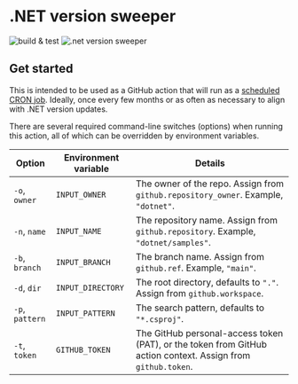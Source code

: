 ﻿# .NET version sweeper

![build & test](https://github.com/IEvangelist/dotnet-versionsweeper/workflows/build%20&%20test/badge.svg)
![.net version sweeper](https://github.com/IEvangelist/dotnet-versionsweeper/workflows/.net%20version%20sweeper/badge.svg)

## Get started

This is intended to be used as a GitHub action that will run as a [scheduled CRON job](https://docs.github.com/en/actions/reference/workflow-syntax-for-github-actions#onschedule). Ideally, once every few months or as often as necessary to align with .NET version updates.

There are several required command-line switches (options) when running this action, all of which can be overridden by environment variables.

| Option          | Environment variable | Details                                                                                                      |
|-----------------|----------------------|--------------------------------------------------------------------------------------------------------------|
| `-o`, `owner`   | `INPUT_OWNER`        | The owner of the repo. Assign from `github.repository_owner`. Example, `"dotnet"`.                           |
| `-n`, `name`    | `INPUT_NAME`         | The repository name. Assign from `github.repository`. Example, `"dotnet/samples"`.                           |
| `-b`, `branch`  | `INPUT_BRANCH`       | The branch name. Assign from `github.ref`. Example, `"main"`.                                                |
| `-d`, `dir`     | `INPUT_DIRECTORY`    | The root directory, defaults to `"."`. Assign from `github.workspace`.                                       |
| `-p`, `pattern` | `INPUT_PATTERN`      | The search pattern, defaults to `"*.csproj"`.                                                                |
| `-t`, `token`   | `GITHUB_TOKEN`       | The GitHub personal-access token (PAT), or the token from GitHub action context. Assign from `github.token`. |
